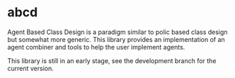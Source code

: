 # abcd
Agent Based Class Design is a paradigm similar to polic based class design but somewhat more generic. This library provides an implementation of an agent combiner and tools to help the user implement agents. 

This library is still in an early stage, see the development branch for the current version.
